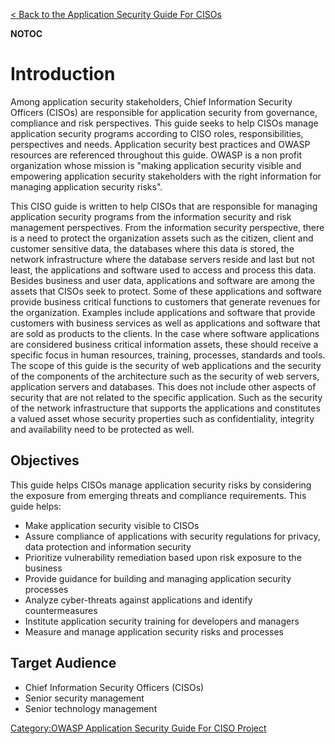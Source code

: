 [\< Back to the Application Security Guide For
CISOs](Application_Security_Guide_For_CISOs "wikilink")

__NOTOC__

# Introduction

Among application security stakeholders, Chief Information Security
Officers (CISOs) are responsible for application security from
governance, compliance and risk perspectives. This guide seeks to help
CISOs manage application security programs according to CISO roles,
responsibilities, perspectives and needs. Application security best
practices and OWASP resources are referenced throughout this guide.
OWASP is a non profit organization whose mission is "making application
security visible and empowering application security stakeholders with
the right information for managing application security risks".

This CISO guide is written to help CISOs that are responsible for
managing application security programs from the information security and
risk management perspectives. From the information security perspective,
there is a need to protect the organization assets such as the citizen,
client and customer sensitive data, the databases where this data is
stored, the network infrastructure where the database servers reside and
last but not least, the applications and software used to access and
process this data. Besides business and user data, applications and
software are among the assets that CISOs seek to protect. Some of these
applications and software provide business critical functions to
customers that generate revenues for the organization. Examples include
applications and software that provide customers with business services
as well as applications and software that are sold as products to the
clients. In the case where software applications are considered business
critical information assets, these should receive a specific focus in
human resources, training, processes, standards and tools. The scope of
this guide is the security of web applications and the security of the
components of the architecture such as the security of web servers,
application servers and databases. This does not include other aspects
of security that are not related to the specific application. Such as
the security of the network infrastructure that supports the
applications and constitutes a valued asset whose security properties
such as confidentiality, integrity and availability need to be protected
as well.

## Objectives

This guide helps CISOs manage application security risks by considering
the exposure from emerging threats and compliance requirements. This
guide helps:

  - Make application security visible to CISOs
  - Assure compliance of applications with security regulations for
    privacy, data protection and information security
  - Prioritize vulnerability remediation based upon risk exposure to the
    business
  - Provide guidance for building and managing application security
    processes
  - Analyze cyber-threats against applications and identify
    countermeasures
  - Institute application security training for developers and managers
  - Measure and manage application security risks and processes

## Target Audience

  - Chief Information Security Officers (CISOs)
  - Senior security management
  - Senior technology management

[Category:OWASP Application Security Guide For CISO
Project](Category:OWASP_Application_Security_Guide_For_CISO_Project "wikilink")